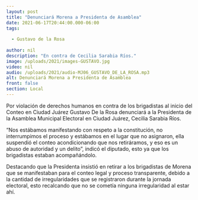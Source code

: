 ```yaml
---
layout: post
title: "Denunciará Morena a Presidenta de Asamblea"
date: 2021-06-17T20:44:00.000-06:00
tags:
  
  - Gustavo de la Rosa
  
author: nil
description: "En contra de Cecilia Sarabia Ríos."
image: /uploads/2021/images-GUSTAVO.jpg
video: nil
audio: /uploads/2021/audio-MJ06_GUSTAVO_DE_LA_ROSA.mp3
alt: Denunciará Morena a Presidenta de Asamblea
front: false
section: Local
---
```


Por violación de derechos humanos en contra de los brigadistas al inicio del Conteo en Ciudad Juárez Gustavo De la Rosa denunciará a la Presidenta de la Asamblea Municipal Electoral en Ciudad Juárez, Cecilia Sarabia Ríos.

“Nos estábamos manifestando con respeto a la constitución, no interrumpimos el proceso y estábamos en el lugar que no asignaron, ella suspendió el conteo acondicionando que nos retiráramos, y eso es un abuso de autoridad y un delito”, indicó el diputado, esto ya que los brigadistas estaban acompañándolo.

Destacando que la Presidenta insistió en retirar a los brigadistas de Morena que se manifestaban para el conteo legal y proceso transparente, debido a la cantidad de irregularidades que se registraron durante la jornada electoral, esto recalcando que no se cometía ninguna irregularidad al estar ahí.
